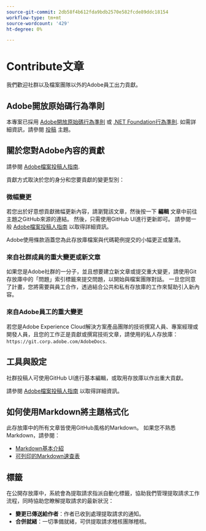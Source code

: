 ```yaml
---
source-git-commit: 2db58f4b612fda9bdb2570e582fcde89ddc18154
workflow-type: tm+mt
source-wordcount: '429'
ht-degree: 0%

---
```

# Contribute文章

我們歡迎社群以及檔案團隊以外的Adobe員工出力貢獻。

## Adobe開放原始碼行為準則

本專案已採用 [Adobe開放原始碼行為準則](../code-of-conduct.md) 或 [.NET Foundation行為準則](https://dotnetfoundation.org/code-of-conduct). 如需詳細資訊，請參閱 [投稿](../contributing.md) 主題。

## 關於您對Adobe內容的貢獻

請參閱 [Adobe檔案投稿人指南](https://experienceleague.adobe.com/docs/contributor/contributor-guide/introduction.html).

貢獻方式取決於您的身分和您要貢獻的變更型別：

### 微幅變更

若您出於好意想貢獻微幅更新內容，請瀏覽該文章，然後按一下 **編輯** 文章中前往主題之GitHub來源的連結。 然後，只需使用GitHub UI進行更新即可。 請參閱一般 [Adobe檔案投稿人指南](https://experienceleague.adobe.com/docs/contributor/contributor-guide/introduction.html) 以取得詳細資訊。

Adobe使用條款涵蓋您為此存放庫檔案與代碼範例提交的小幅更正或釐清。

### 來自社群成員的重大變更或新文章

如果您是Adobe社群的一分子，並且想要建立新文章或提交重大變更，請使用Git存放庫中的「問題」索引標籤來提交問題，以開始與檔案團隊對話。 一旦您同意了計畫，您將需要與員工合作，透過結合公共和私有存放庫的工作來幫助引入新內容。

<!--
If you submit a pull request with significant changes to documentation and code examples, you will see a message in the pull request asking you to submit an online contribution license agreement (CLA). We need you to complete the online form before we can review your pull request.
-->

### 來自Adobe員工的重大變更

若您是Adobe Experience Cloud解決方案產品團隊的技術撰寫人員、專案經理或開發人員，且您的工作正是貢獻或撰寫技術文章，請使用的私人存放庫： `https://git.corp.adobe.com/AdobeDocs`.

<!--Employees from other parts of the Adobe world should use the public repo for minor updates.-->

## 工具與設定

社群投稿人可使用GitHub UI進行基本編輯，或取用存放庫以作出重大貢獻。

請參閱 [Adobe檔案投稿人指南](https://experienceleague.adobe.com/docs/contributor/contributor-guide/introduction.html) 以取得詳細資訊。

## 如何使用Markdown將主題格式化

此存放庫中的所有文章皆使用GitHub風格的Markdown。 如果您不熟悉Markdown，請參閱：

* [Markdown基本介紹](https://help.github.com/articles/getting-started-with-writing-and-formatting-on-github/)
* [可列印的Markdown速查表](https://guides.github.com/pdfs/markdown-cheatsheet-online.pdf)

## 標籤

在公開存放庫中，系統會為提取請求指派自動化標籤，協助我們管理提取請求工作流程，同時協助您瞭解提取請求的最新狀況：

* **變更已傳送給作者**：作者已收到處理提取請求的通知。
* **合併就緒**：一切準備就緒，可供提取請求稽核團隊稽核。
